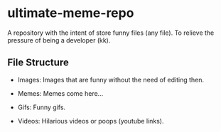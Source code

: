 # ultimate-meme-repo
A repository with the intent of store funny files (any file).
To relieve the pressure of being a developer (kk).

## File Structure
- Images:
    Images that are funny without the need of editing then.
    
- Memes:
    Memes come here...
    
- Gifs:
    Funny gifs.
    
- Videos:
    Hilarious videos or poops (youtube links).
